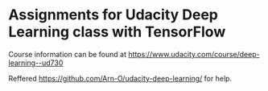 Assignments for Udacity Deep Learning class with TensorFlow
===========================================================

Course information can be found at https://www.udacity.com/course/deep-learning--ud730

Reffered https://github.com/Arn-O/udacity-deep-learning/ for help.

